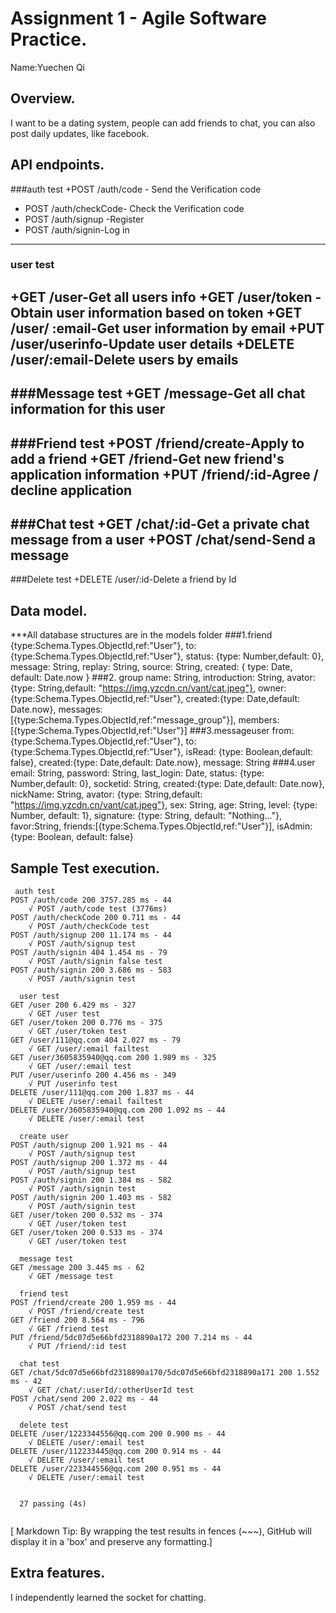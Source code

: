 # Assignment 1 - Agile Software Practice.

Name:Yuechen Qi

## Overview.

I want to be a dating system, people can add friends to chat, you can also post daily updates, like facebook.

## API endpoints.
###auth test
 +POST /auth/code - Send the Verification code
 + POST /auth/checkCode- Check the Verification code
 + POST /auth/signup -Register
 + POST /auth/signin-Log in
----------------------------------------------
### user test
+GET /user-Get all users info
+GET /user/token -Obtain user information based on token
+GET /user/ :email-Get user information by email
+PUT /user/userinfo-Update user details
+DELETE /user/:email-Delete users by emails
----------------------------------------------
###Message test
+GET /message-Get all chat information for this user
-----------------------------------------------
###Friend test
+POST /friend/create-Apply to add a friend
+GET /friend-Get new friend's application information
+PUT /friend/:id-Agree / decline application
-----------------------------------------------  
###Chat test
+GET /chat/:id-Get a private chat message from a user
+POST /chat/send-Send a message
-----------------------------------------------
###Delete test
+DELETE /user/:id-Delete a friend by Id
## Data model.

***All database structures are in the models folder
###1.friend
{type:Schema.Types.ObjectId,ref:"User"},
  to: {type:Schema.Types.ObjectId,ref:"User"},
  status: {type: Number,default: 0},
  message: String,
  replay: String,
  source: String,
  created: {
    type: Date,
    default: Date.now
  }
###2. group
name: String,
  introduction: String,
  avator: {type: String,default: "https://img.yzcdn.cn/vant/cat.jpeg"},
  owner: {type:Schema.Types.ObjectId,ref:"User"},
  created:{type: Date,default: Date.now},
  messages: [{type:Schema.Types.ObjectId,ref:"message_group"}],
  members: [{type:Schema.Types.ObjectId,ref:"User"}]
###3.messageuser
from: {type:Schema.Types.ObjectId,ref:"User"},
  to: {type:Schema.Types.ObjectId,ref:"User"},
  isRead: {type: Boolean,default: false},
  created:{type: Date,default: Date.now},
  message: String
###4.user
email: String, 
  password: String,
  last_login: Date,
  status: {type: Number,default: 0},
  socketid: String,
  created:{type: Date,default: Date.now},
  nickName: String,
  avator: {type: String,default: "https://img.yzcdn.cn/vant/cat.jpeg"},
  sex: String,
  age: String,
  level: {type: Number, default: 1},
  signature: {type: String, default: "Nothing..."},
  favor:String,
  friends:[{type:Schema.Types.ObjectId,ref:"User"}],
  isAdmin:{type: Boolean, default: false}

## Sample Test execution.

~~~
 auth test
POST /auth/code 200 3757.285 ms - 44
    √ POST /auth/code test (3776ms)
POST /auth/checkCode 200 0.711 ms - 44
    √ POST /auth/checkCode test
POST /auth/signup 200 11.174 ms - 44
    √ POST /auth/signup test
POST /auth/signin 404 1.454 ms - 79
    √ POST /auth/signin false test
POST /auth/signin 200 3.686 ms - 583
    √ POST /auth/signin test

  user test
GET /user 200 6.429 ms - 327
    √ GET /user test
GET /user/token 200 0.776 ms - 375
    √ GET /user/token test
GET /user/111@qq.com 404 2.027 ms - 79
    √ GET /user/:email failtest
GET /user/3605835940@qq.com 200 1.989 ms - 325
    √ GET /user/:email test
PUT /user/userinfo 200 4.456 ms - 349
    √ PUT /userinfo test
DELETE /user/111@qq.com 200 1.837 ms - 44
    √ DELETE /user/:email failtest
DELETE /user/3605835940@qq.com 200 1.092 ms - 44
    √ DELETE /user/:email test

  create user
POST /auth/signup 200 1.921 ms - 44
    √ POST /auth/signup test
POST /auth/signup 200 1.372 ms - 44
    √ POST /auth/signup test
POST /auth/signin 200 1.384 ms - 582
    √ POST /auth/signin test
POST /auth/signin 200 1.403 ms - 582
    √ POST /auth/signin test
GET /user/token 200 0.532 ms - 374
    √ GET /user/token test
GET /user/token 200 0.533 ms - 374
    √ GET /user/token test

  message test
GET /message 200 3.445 ms - 62
    √ GET /message test

  friend test
POST /friend/create 200 1.959 ms - 44
    √ POST /friend/create test
GET /friend 200 8.564 ms - 796
    √ GET /friend test
PUT /friend/5dc07d5e66bfd2318890a172 200 7.214 ms - 44
    √ PUT /friend/:id test

  chat test
GET /chat/5dc07d5e66bfd2318890a170/5dc07d5e66bfd2318890a171 200 1.552 ms - 42
    √ GET /chat/:userId/:otherUserId test
POST /chat/send 200 2.022 ms - 44
    √ POST /chat/send test

  delete test
DELETE /user/1223344556@qq.com 200 0.900 ms - 44
    √ DELETE /user/:email test
DELETE /user/112233445@qq.com 200 0.914 ms - 44
    √ DELETE /user/:email test
DELETE /user/223344556@qq.com 200 0.951 ms - 44
    √ DELETE /user/:email test


  27 passing (4s)


~~~

[ Markdown Tip: By wrapping the test results in fences (~~~), GitHub will display it in a 'box' and preserve any formatting.]

## Extra features.

I independently learned the socket for chatting.

